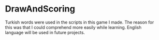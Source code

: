 # DrawAndScoring
Turkish words were used in the scripts in this game I made. The reason for this was that I could comprehend more easily while learning. English language will be used in future projects.
